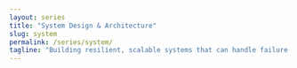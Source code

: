 ```yaml
---
layout: series
title: "System Design & Architecture"
slug: system
permalink: /series/system/
tagline: "Building resilient, scalable systems that can handle failure gracefully."
---
```

